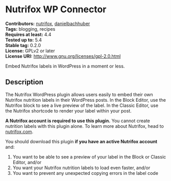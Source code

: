 # Nutrifox WP Connector #
**Contributors:** [nutrifox](https://profiles.wordpress.org/nutrifox), [danielbachhuber](https://profiles.wordpress.org/danielbachhuber)  
**Tags:** blogging, recipes  
**Requires at least:** 4.4  
**Tested up to:** 5.4  
**Stable tag:** 0.2.0  
**License:** GPLv2 or later  
**License URI:** http://www.gnu.org/licenses/gpl-2.0.html  

Embed Nutrifox labels in WordPress in a moment or less.

## Description ##

The Nutrifox WordPress plugin allows users easily to embed their own Nutrifox nutrition labels in their WordPress posts. In the Block Editor, use the Nutrifox block to see a live preview of the label. In the Classic Editor, use the Nutrifox shortcode to render your label within your post.

**A Nutrifox account is required to use this plugin.** You cannot create nutrition labels with this plugin alone. To learn more about Nutrifox, head to [nutrifox.com](https://www.nutrifox.com).

You should download this plugin **if you have an active Nutrifox account** and:

1. You want to be able to see a preview of your label in the Block or Classic Editor, and/or
2. You want your Nutrifox nutrition labels to load even faster, and/or
3. You want to prevent any unexpected copying errors in the label code <script> tag

### The information your readers want ###

Nutrifox helps you give your readers the nutrition information they want to see. A comprehensive food database and fine-grain control of ingredients and label display gives your content an extra layer of authority.

The Nutrifox WordPress plugin makes it easy to share this information with readers and see a preview of the label before you press publish.

### Flexible integration ###

Paste the URL for your Nutrifox label into the Nutrifox block in the WordPress Block Editor. Below the block, you'll see a live preview of the label.

If a Nutrifox embed code is placed in the text tab in the Classic Editor, it will be replaced with a Nutrifox shortcode in both the visual and text views.

## Installation ##

The Nutrifox plugin can be installed much like any other WordPress plugin.

1. Upload the plugin ZIP archive file via "Plugins" -> "Add New" in the WordPress admin, or extract the files and upload them via FTP.
2. Activate the Nutrifox plugin through the "Plugins" list in the WordPress admin.

With Nutrifox, there aren't any confusing settings to configure or customizations you need to worry about. You can now share your nutrition labels with the world!

## Changelog ##

### 0.2.0 (October 25, 2019) ###
* Adds a Nutrifox block for the Block Editor [[#22](https://github.com/pinchofyum/nutrifox-plugin/pull/22)].
* To keep the Nutrifox plugin up to date, includes support for the [GitHub Updater WordPress plugin](https://github.com/afragen/github-updater) [[#21](https://github.com/pinchofyum/nutrifox-plugin/pull/21)].
* Switches to an `<iframe>` embed for better loading performance [[#19](https://github.com/pinchofyum/nutrifox-plugin/pull/19)].

### 0.1.0 (May 3, 2017) ###
* Initial release.
